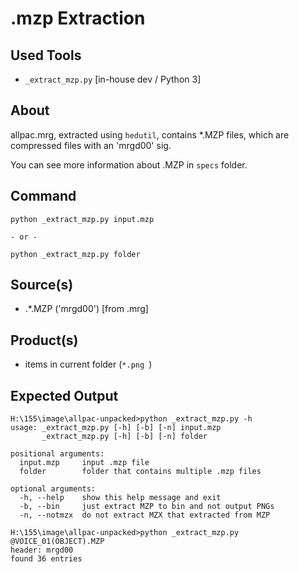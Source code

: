 .mzp Extraction
==============================================

 Used Tools
------------
- `_extract_mzp.py` [in-house dev / Python 3]

 About
-----------

allpac.mrg, extracted using `hedutil`, contains *.MZP files, which are compressed files with an 'mrgd00' sig.

You can see more information about .MZP in `specs` folder.

 Command
-----------

    python _extract_mzp.py input.mzp

	- or -

	python _extract_mzp.py folder

 Source(s)
-----------
* .\*.MZP ('mrgd00') [from .mrg]

 Product(s)
-----------
* items in current folder (``*.png ``)

 Expected Output
-----------
	H:\155\image\allpac-unpacked>python _extract_mzp.py -h
	usage: _extract_mzp.py [-h] [-b] [-n] input.mzp
	       _extract_mzp.py [-h] [-b] [-n] folder

	positional arguments:
	  input.mzp     input .mzp file
	  folder		folder that contains multiple .mzp files

	optional arguments:
	  -h, --help    show this help message and exit
	  -b, --bin     just extract MZP to bin and not output PNGs
	  -n, --notmzx  do not extract MZX that extracted from MZP

	H:\155\image\allpac-unpacked>python _extract_mzp.py @VOICE_01(OBJECT).MZP
	header: mrgd00
	found 36 entries